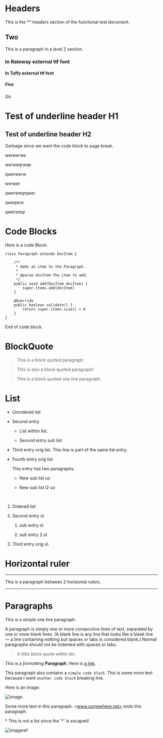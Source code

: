<!--
    This is a comment!

    @PDFTitle("Test of iText PDF generating")
    @PDFSubject("PDF generation")
    @PDFKeywords("Test inline")
    @PDFVersion(1.0)
    @PDFAuthor("Tommy Svensson")
    @PDFCopyright("Copyright (C) 2012 Natusoft AB")
    @PDFTitlePageImage("/tommy.jpg:260.0:400.0")

-->
# Headers

This is the ** headers section of the functional test document.

## Two

This is a paragraph in a level 2 section.

### In Raleway external ttf font

#### In Tuffy external ttf font

##### Five

###### Six

Test of underline header H1
===========================

Test of underline header H2
---------------------------

Garbage since we want the code block to page break.

werewrwe

werweqrwqe

qwerwerw

werwer

qwerweqrqwer

qweqwre

qwerweqr

# Code Blocks

Here is a code Block:

    class Paragraph extends DocItem {

        /**
         * Adds an item to the Paragraph.
         *
         * @param docItem The item to add.
         */
        public void add(DocItem docItem) {
            super.items.add(docItem)
        }

        @Override
        public boolean validate() {
            return super.items.size() > 0
        }
    }

End of code block.

# BlockQuote

> This is
> a block
> quoted paragraph.

> This is also
  a block quoted
  paragraph!

> This is a block quoted one line paragraph.

# List

* Unordered list

* Second entry

  * List within list.

  * Second entry sub list

* Third entry orig list.
  This line is part of the same list entry.

* Fourth entry orig list.

  This entry has two paragraphs.

  * New sub list uo

  * New sub list l2 uo

&nbsp;

1. Ordered list

2. Second entry ol

   1. sub entry ol

   2. sub entry 2 ol

3. Third entry orig ol.

# Horizontal ruler

---

This is a paragraph between 2 horizontal rulers.

---

# Paragraphs

This is a simple one line paragraph.

<div class="qaz">

A paragraph is simply one or more consecutive lines of text, separated by one or more blank lines.
(A blank line is any line that looks like a blank line — a line containing nothing but spaces or
tabs is considered blank.) Normal paragraphs should not be indented with spaces or tabs.

> A little block quote within div.

</div>

This is a _formatting_ __Paragraph__. Here is [a link](http://to.somewhere.net/).

This paragraph
also contains a `simple code block`. This is some more text because I want `another code block` breaking line.

Here is an image:

![image](https://raw.githubusercontent.com/dcurtis/markdown-mark/master/png/32x20-solid.png).

Some more text in this paragraph. <www.somewhere.net> ends this paragraph.

\* This is not a list since the \'\*\' is escaped!

![imageref]

[link]: http://to.somewhere.net/ "This links to somewhere on the net"

[imageref]: https://raw.githubusercontent.com/dcurtis/markdown-mark/master/png/32x20-solid.png

<!--

-->
